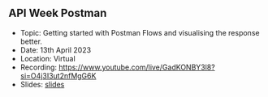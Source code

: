 ## API Week Postman

- Topic: Getting started with Postman Flows and visualising the response better.
- Date: 13th April 2023
- Location: Virtual
- Recording: https://www.youtube.com/live/GadKONBY3l8?si=O4j3I3ut2nfMgG6K
- Slides: [slides](soss.pdf)
